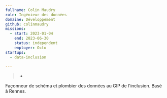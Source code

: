 ```yaml
---
fullname: Colin Maudry
role: Ingénieur des données
domaine: Développement
github: colinmaudry
missions:
  - start: 2023-01-04
    end: 2023-06-30
    status: independent
    employer: Octo
startups:
  - data-inclusion

---
```


>-
  Façonneur de schéma et plombier des données au GIP de l'inclusion. Basé à
  Rennes.
